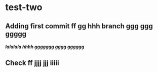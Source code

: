 # test-two

## Adding first commit ff gg hhh branch ggg ggg ggggg

##### lalalala hhhh ggggggg gggg gggggg
## Check ff jjjj jjj iiiii
